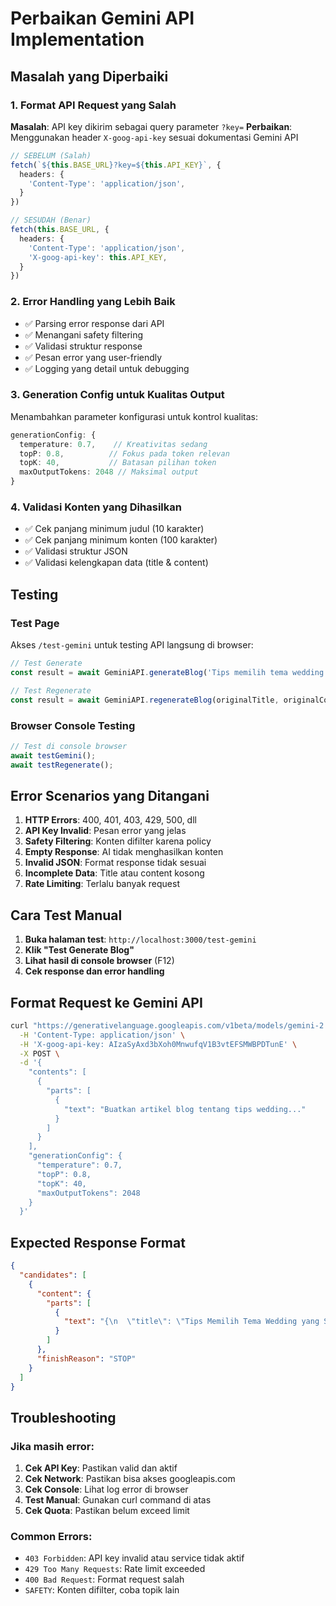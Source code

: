 # Perbaikan Gemini API Implementation

## Masalah yang Diperbaiki

### 1. **Format API Request yang Salah**
**Masalah**: API key dikirim sebagai query parameter `?key=` 
**Perbaikan**: Menggunakan header `X-goog-api-key` sesuai dokumentasi Gemini API

```typescript
// SEBELUM (Salah)
fetch(`${this.BASE_URL}?key=${this.API_KEY}`, {
  headers: {
    'Content-Type': 'application/json',
  }
})

// SESUDAH (Benar)
fetch(this.BASE_URL, {
  headers: {
    'Content-Type': 'application/json',
    'X-goog-api-key': this.API_KEY,
  }
})
```

### 2. **Error Handling yang Lebih Baik**
- ✅ Parsing error response dari API
- ✅ Menangani safety filtering
- ✅ Validasi struktur response
- ✅ Pesan error yang user-friendly
- ✅ Logging yang detail untuk debugging

### 3. **Generation Config untuk Kualitas Output**
Menambahkan parameter konfigurasi untuk kontrol kualitas:

```typescript
generationConfig: {
  temperature: 0.7,    // Kreativitas sedang
  topP: 0.8,          // Fokus pada token relevan
  topK: 40,           // Batasan pilihan token
  maxOutputTokens: 2048 // Maksimal output
}
```

### 4. **Validasi Konten yang Dihasilkan**
- ✅ Cek panjang minimum judul (10 karakter)
- ✅ Cek panjang minimum konten (100 karakter)
- ✅ Validasi struktur JSON
- ✅ Validasi kelengkapan data (title & content)

## Testing

### Test Page
Akses `/test-gemini` untuk testing API langsung di browser:

```typescript
// Test Generate
const result = await GeminiAPI.generateBlog('Tips memilih tema wedding');

// Test Regenerate  
const result = await GeminiAPI.regenerateBlog(originalTitle, originalContent);
```

### Browser Console Testing
```javascript
// Test di console browser
await testGemini();
await testRegenerate();
```

## Error Scenarios yang Ditangani

1. **HTTP Errors**: 400, 401, 403, 429, 500, dll
2. **API Key Invalid**: Pesan error yang jelas
3. **Safety Filtering**: Konten difilter karena policy
4. **Empty Response**: AI tidak menghasilkan konten
5. **Invalid JSON**: Format response tidak sesuai
6. **Incomplete Data**: Title atau content kosong
7. **Rate Limiting**: Terlalu banyak request

## Cara Test Manual

1. **Buka halaman test**: `http://localhost:3000/test-gemini`
2. **Klik "Test Generate Blog"**
3. **Lihat hasil di console browser** (F12)
4. **Cek response dan error handling**

## Format Request ke Gemini API

```bash
curl "https://generativelanguage.googleapis.com/v1beta/models/gemini-2.0-flash:generateContent" \
  -H 'Content-Type: application/json' \
  -H 'X-goog-api-key: AIzaSyAxd3bXoh0MnwufqV1B3vtEFSMWBPDTunE' \
  -X POST \
  -d '{
    "contents": [
      {
        "parts": [
          {
            "text": "Buatkan artikel blog tentang tips wedding..."
          }
        ]
      }
    ],
    "generationConfig": {
      "temperature": 0.7,
      "topP": 0.8,
      "topK": 40,
      "maxOutputTokens": 2048
    }
  }'
```

## Expected Response Format

```json
{
  "candidates": [
    {
      "content": {
        "parts": [
          {
            "text": "{\n  \"title\": \"Tips Memilih Tema Wedding yang Sempurna\",\n  \"content\": \"<h2>Pentingnya Memilih Tema Wedding</h2><p>Wedding adalah...\"\n}"
          }
        ]
      },
      "finishReason": "STOP"
    }
  ]
}
```

## Troubleshooting

### Jika masih error:
1. **Cek API Key**: Pastikan valid dan aktif
2. **Cek Network**: Pastikan bisa akses googleapis.com
3. **Cek Console**: Lihat log error di browser
4. **Test Manual**: Gunakan curl command di atas
5. **Cek Quota**: Pastikan belum exceed limit

### Common Errors:
- `403 Forbidden`: API key invalid atau service tidak aktif
- `429 Too Many Requests`: Rate limit exceeded
- `400 Bad Request`: Format request salah
- `SAFETY`: Konten difilter, coba topik lain
